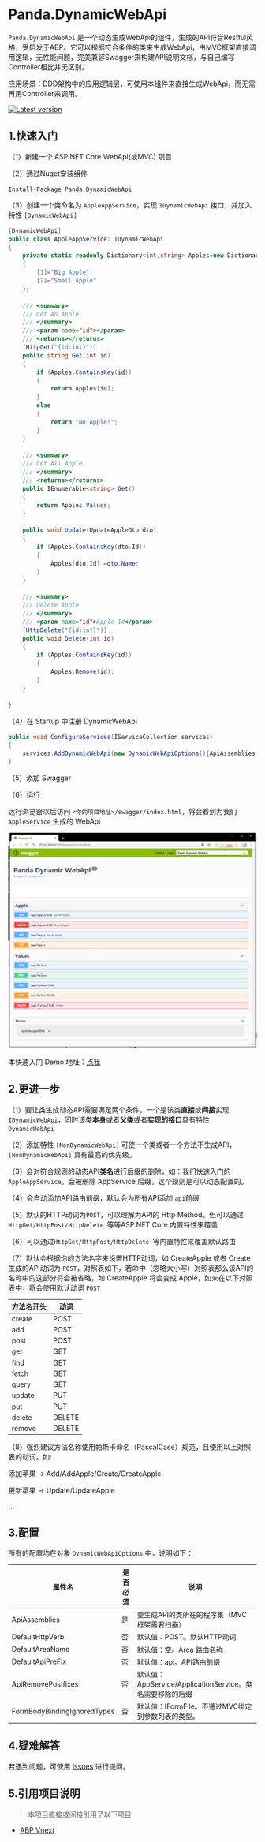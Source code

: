 # Panda.DynamicWebApi

`Panda.DynamicWebApi` 是一个动态生成WebApi的组件，生成的API符合Restful风格，受启发于ABP。它可以根据符合条件的类来生成WebApi，由MVC框架直接调用逻辑，无性能问题，完美兼容Swagger来构建API说明文档，与自己编写Controller相比并无区别。

应用场景：DDD架构中的应用逻辑层，可使用本组件来直接生成WebApi，而无需再用Controller来调用。

[![Latest version](https://img.shields.io/nuget/v/Panda.DynamicWebApi.svg)](https://www.nuget.org/packages/Panda.DynamicWebApi/)

## 1.快速入门

（1）新建一个 ASP.NET Core WebApi(或MVC) 项目

（2）通过Nuget安装组件

````shell
Install-Package Panda.DynamicWebApi
````

（3）创建一个类命名为 `AppleAppService`，实现 `IDynamicWebApi` 接口，并加入特性 `[DynamicWebApi]`

````csharp
[DynamicWebApi]
public class AppleAppService: IDynamicWebApi
{
    private static readonly Dictionary<int,string> Apples=new Dictionary<int, string>()
    {
        [1]="Big Apple",
        [2]="Small Apple"
    };

    /// <summary>
    /// Get An Apple.
    /// </summary>
    /// <param name="id"></param>
    /// <returns></returns>
    [HttpGet("{id:int}")]
    public string Get(int id)
    {
        if (Apples.ContainsKey(id))
        {
            return Apples[id];
        }
        else
        {
            return "No Apple!";
        }
    }

    /// <summary>
    /// Get All Apple.
    /// </summary>
    /// <returns></returns>
    public IEnumerable<string> Get()
    {
        return Apples.Values;
    }

    public void Update(UpdateAppleDto dto)
    {
        if (Apples.ContainsKey(dto.Id))
        {
            Apples[dto.Id] =dto.Name;
        }
    }

    /// <summary>
    /// Delete Apple
    /// </summary>
    /// <param name="id">Apple Id</param>
    [HttpDelete("{id:int}")]
    public void Delete(int id)
    {
        if (Apples.ContainsKey(id))
        {
            Apples.Remove(id);
        }
    }

}
````

（4）在 Startup 中注册 DynamicWebApi

````csharp
public void ConfigureServices(IServiceCollection services)
{
    services.AddDynamicWebApi(new DynamicWebApiOptions(){ApiAssemblies = new List<Assembly>(){ this.GetType().Assembly } });
}
````

（5）添加 Swagger 

（6）运行

运行浏览器以后访问 `<你的项目地址>/swagger/index.html`，将会看到为我们 `AppleService` 生成的 WebApi

![1560265120580](assets/1560265120580.png)

本快速入门 Demo 地址：[点我](/samples/Panda.DynamicWebApiSample)

## 2.更进一步

（1）要让类生成动态API需要满足两个条件，一个是该类**直接**或**间接**实现 `IDynamicWebApi`，同时该类**本身**或者**父类**或者**实现的接口**具有特性 `DynamicWebApi`

（2）添加特性 `[NonDynamicWebApi]` 可使一个类或者一个方法不生成API，`[NonDynamicWebApi]` 具有最高的优先级。

（3）会对符合规则的动态API**类名**进行后缀的删除，如：我们快速入门的 `AppleAppService`，会被删除 AppService 后缀，这个规则是可以动态配置的。

（4）会自动添加API路由前缀，默认会为所有API添加 `api`前缀

（5）默认的HTTP动词为`POST`，可以理解为API的 Http Method。但可以通过 `HttpGet/HttpPost/HttpDelete `等等ASP.NET Core 内置特性来覆盖

（6）可以通过`HttpGet/HttpPost/HttpDelete `等内置特性来覆盖默认路由

（7）默认会根据你的方法名字来设置HTTP动词，如 CreateApple 或者 Create 生成的API动词为 `POST`，对照表如下，若命中（忽略大小写）对照表那么该API的名称中的这部分将会被省略，如 CreateApple 将会变成 Apple，如未在以下对照表中，将会使用默认动词 `POST`

| 方法名开头 | 动词   |
| ---------- | ------ |
| create     | POST   |
| add        | POST   |
| post       | POST   |
| get        | GET    |
| find       | GET    |
| fetch      | GET    |
| query      | GET    |
| update     | PUT    |
| put        | PUT    |
| delete     | DELETE |
| remove     | DELETE |

（8）强烈建议方法名称使用帕斯卡命名（PascalCase）规范，且使用以上对照表的动词。如:

添加苹果 -> Add/AddApple/Create/CreateApple

更新苹果 -> Update/UpdateApple

...

## 3.配置

所有的配置均在对象 `DynamicWebApiOptions` 中，说明如下：

| 属性名                      | 是否必须 | 说明                                                      |
| --------------------------- | -------- | --------------------------------------------------------- |
| ApiAssemblies               | 是       | 要生成API的类所在的程序集（MVC框架需要扫描）              |
| DefaultHttpVerb             | 否       | 默认值：POST。默认HTTP动词                                |
| DefaultAreaName             | 否       | 默认值：空。Area 路由名称                                 |
| DefaultApiPreFix            | 否       | 默认值：api。API路由前缀                                  |
| ApiRemovePostfixes          | 否       | 默认值：AppService/ApplicationService。类名需要移除的后缀 |
| FormBodyBindingIgnoredTypes | 否       | 默认值：IFormFile。不通过MVC绑定到参数列表的类型。        |

## 4.疑难解答

若遇到问题，可使用 [Issues](https://github.com/dotnetauth/Panda.DynamicWebApi/issues) 进行提问。

## 5.引用项目说明

> 本项目直接或间接引用了以下项目

- [ABP Vnext](https://github.com/abpframework/abp)